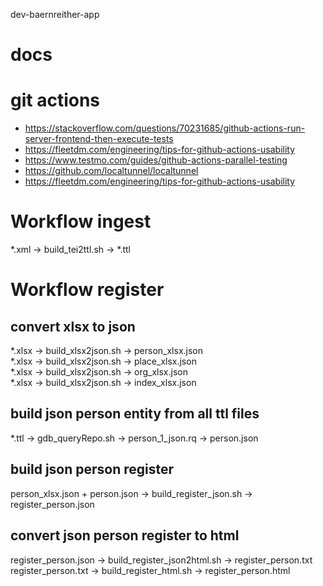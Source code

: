 dev-baernreither-app

# docs

# git actions

- https://stackoverflow.com/questions/70231685/github-actions-run-server-frontend-then-execute-tests
- https://fleetdm.com/engineering/tips-for-github-actions-usability
- https://www.testmo.com/guides/github-actions-parallel-testing
- https://github.com/localtunnel/localtunnel
- https://fleetdm.com/engineering/tips-for-github-actions-usability

# Workflow ingest

*.xml -> build_tei2ttl.sh -> *.ttl<br>

# Workflow register
## convert xlsx to json
*.xlsx -> build_xlsx2json.sh -> person_xlsx.json<br>
*.xlsx -> build_xlsx2json.sh -> place_xlsx.json<br>
*.xlsx -> build_xlsx2json.sh -> org_xlsx.json<br>
*.xlsx -> build_xlsx2json.sh -> index_xlsx.json<br>

## build json person entity from all ttl files 
*.ttl -> gdb_queryRepo.sh -> person_1_json.rq -> person.json<br>
## build json person register
person_xlsx.json + person.json -> build_register_json.sh -> register_person.json<br>
## convert json person register to html
register_person.json -> build_register_json2html.sh -> register_person.txt<br>
register_person.txt -> build_register_html.sh -> register_person.html<br>
<br>
